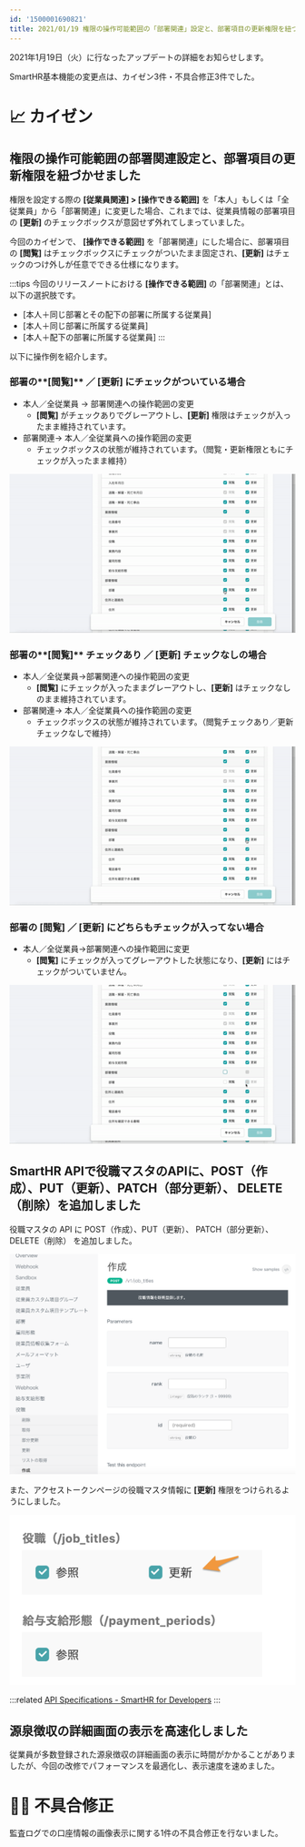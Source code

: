```yaml
---
id: '1500001690821'
title: 2021/01/19 権限の操作可能範囲の「部署関連」設定と、部署項目の更新権限を紐づかせました 他4件
---
```

2021年1月19日（火）に行なったアップデートの詳細をお知らせします。

SmartHR基本機能の変更点は、カイゼン3件・不具合修正3件でした。

# 📈 カイゼン

## 権限の操作可能範囲の部署関連設定と、部署項目の更新権限を紐づかせました

権限を設定する際の **\[従業員関連\] > \[操作できる範囲\]** を「本人」もしくは「全従業員」から「部署関連」に変更した場合、これまでは、従業員情報の部署項目の **\[更新\]** のチェックボックスが意図せず外れてしまっていました。

今回のカイゼンで、 **\[操作できる範囲\]** を「部署関連」にした場合に、部署項目の **\[閲覧\]** はチェックボックスにチェックがついたまま固定され、**\[更新\]** はチェックのつけ外しが任意でできる仕様になります。

:::tips
今回のリリースノートにおける **\[操作できる範囲\]** の「部署関連」とは、以下の選択肢です。
- \[本人＋同じ部署とその配下の部署に所属する従業員\]
- \[本人＋同じ部署に所属する従業員\]
- \[本人＋配下の部署に所属する従業員\]
:::

以下に操作例を紹介します。

### 部署の**\[閲覧\]** ／ **\[更新\]** にチェックがついている場合

- 本人／全従業員 → 部署関連への操作範囲の変更
    - **\[閲覧\]** がチェックありでグレーアウトし、**\[更新\]** 権限はチェックが入ったまま維持されています。
- 部署関連→ 本人／全従業員への操作範囲の変更
    - チェックボックスの状態が維持されています。（閲覧・更新権限ともにチェックが入ったまま維持）

![ezgif-3-edd00b696acc.gif](./ezgif-3-edd00b696acc.gif)

### 部署の**\[閲覧\]** チェックあり ／ **\[更新\]** チェックなしの場合

- 本人／全従業員→部署関連への操作範囲の変更
    - **\[閲覧\]** にチェックが入ったままグレーアウトし、**\[更新\]** はチェックなしのまま維持されています。
- 部署関連→ 本人／全従業員への操作範囲の変更
    - チェックボックスの状態が維持されています。（閲覧チェックあり／更新チェックなしで維持）

![ezgif-3-9b91cbe8fd5d.gif](./ezgif-3-9b91cbe8fd5d.gif)

### 部署の **\[閲覧\] ／ \[更新\]** にどちらもチェックが入ってない場合

- 本人／全従業員→部署関連への操作範囲に変更
    - **\[閲覧\]** にチェックが入ってグレーアウトした状態になり、**\[更新\]** にはチェックがついていません。

![ezgif-3-e64f8f67f68f.gif](./ezgif-3-e64f8f67f68f.gif)

## SmartHR APIで役職マスタのAPIに、POST（作成）、PUT（更新）、PATCH（部分更新）、 DELETE（削除）を追加しました

役職マスタの API に POST（作成）、PUT（更新）、 PATCH（部分更新）、DELETE（削除） を追加しました。

![__________2021-01-20_9_17_30.png](./__________2021-01-20_9_17_30.png)

また、アクセストークンページの役職マスタ情報に **\[更新\]** 権限をつけられるようにしました。

![103594844-2195d900-4f3d-11eb-951f-bd82b18c89e4.png](./103594844-2195d900-4f3d-11eb-951f-bd82b18c89e4.png)

:::related
[API Specifications - SmartHR for Developers](https://developer.smarthr.jp/api/index.html)
:::

## 源泉徴収の詳細画面の表示を高速化しました

従業員が多数登録された源泉徴収の詳細画面の表示に時間がかかることがありましたが、今回の改修でパフォーマンスを最適化し、表示速度を速めました。

# 👨‍⚕️ 不具合修正

監査ログでの口座情報の画像表示に関する1件の不具合修正を行ないました。
